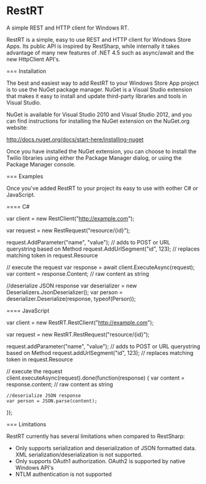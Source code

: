 RestRT
======

A simple REST and HTTP client for Windows RT.

RestRT is a simple, easy to use REST and HTTP client for Windows Store Apps. Its public API is inspired by RestSharp, while internally it takes advantage of many new features of .NET 4.5 such as async/await and the new HttpClient API's.

=== Installation

The best and easiest way to add RestRT to your Windows Store App project is to use the NuGet package manager. NuGet is a Visual Studio extension that makes it easy to install and update third-party libraries and tools in Visual Studio.

NuGet is available for Visual Studio 2010 and Visual Studio 2012, and you can find instructions for installing the NuGet extension on the NuGet.org website:

http://docs.nuget.org/docs/start-here/installing-nuget

Once you have installed the NuGet extension, you can choose to install the Twilio libraries using either the Package Manager dialog, or using the Package Manager console.

=== Examples

Once you've added RestRT to your project its easy to use with eother C# or JavaScript.

==== C#

  var client = new RestClient("http://example.com");
            
  var request = new RestRequest("resource/{id}");
              
  request.AddParameter("name", "value");  // adds to POST or URL querystring based on Method
  request.AddUrlSegment("id", 123); // replaces matching token in request.Resource

  // execute the request
  var response = await client.ExecuteAsync(request);
  var content = response.Content; // raw content as string

  //deserialize JSON response
  var deserializer = new Deserializers.JsonDeserializer();
  var person = deserializer.Deserialize(response, typeof(Person));
  
==== JavaScript

  var client = new RestRT.RestClient("http://example.com");
            
  var request = new RestRT.RestRequest("resource/{id}");

  request.addParameter("name", "value");  // adds to POST or URL querystring based on Method
  request.addUrlSegment("id", 123); // replaces matching token in request.Resource

  // execute the request
  client.executeAsync(request).done(function(response) {
    var content = response.content;  // raw content as string

    //deserialize JSON response
    var person = JSON.parse(content);
  });

=== Limitations

RestRT currently has several limitations when compared to RestSharp:

* Only supports serialization and deserialization of JSON formatted data. XML serialization/deserialization is not supported.
* Only supports OAuth1 authorization. OAuth2 is supported by native Windows API's
* NTLM authentication is not supported
